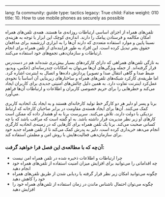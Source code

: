 

---

lang: fa
community: guide
type: tactics
legacy: True
child: False
weight: 010
title: 10. How to use mobile phones as securely as possible

---

تلفن‌های همراه از اجزای اساسی ارتباطات روزانه‌ی ما هستند. همه‌ی تلفن‌های همراه امکان مکالمه و فرستادن پیامک را دارند. اندازه‌ی کوچک این ابزار با توجه به هزینه‌ی نسبتا پایین و موارد استفاده متعددی که دارند‌ آن‌ها را به ابزاری ارزشمند برای مدافعان حقوق بشر تبدیل کرده است. این افراد به طور فزاینده‌ای از تلفن همراه برای انجام ارتباطات و سازمان‌دهی تجمع‌های خود استفاده می‌کنند. 

به تازگی تلفن‌های همراهی که دارای کارکردهای بسیار بیش‌تری شده‌اند هم در دست‌رس قرار گرفته‌اند. از جمله ویژگی‌های آن‌ها می‌توان به امکانات چندرسانه‌ای (عکس، ویدیو، ضبط صدا و گاهی انتقال صدا و تصویر) پردازش داده‌ها و اتصال به اینترنت اشاره کرد. اما طریقه‌ی کارکرد شبکه‌های تلفن‌های همراه و ساختارهای زیربنایی آن اساسآ با نحوه‌ی عمل‌کرد اینترنت تفاوت دارد. به همین دلیل چالش‌های امنیتی جدیدی برای کاربران ایجاد می‌کند و خطرهایی را برای حریم خصوصی کاربران و اطلاعات و ارتباطات آن‌ها فراهم می‌آورد. 


<div class="background">
برنا و پسر او دلیر هر دو کارگر خط تولید کارخانه‌ای هستند و به ایجاد یک اتحادیه کاربری کمک می‌کنند. آن‌ها برای ایجاد هسته‌ی مقاومت در برابر صاحبان کارخانه که ارتباط نزدیکی با دولت دارند، تلاش می‌کنند. سرپرست برنا به او هشدار داده که ممکن است کارهای او زیر نظر مدیریت قرار داشته باشد. به او گفته است که مراقب باشد که با چه کسانی صحبت می‌کند. برنا یک تلفن همراه برای کارهایی که در زمینه‌ی اتحادیه کارگری انجام می‌دهد خریداری کرده است. دلیر به پدرش کمک می‌کند تا از تلفن همراه جدید خود برای سازمان‌دهی فعالیت‌هایش با روش امن و مطمئن استفاده کند. 
</div>

### آن‌چه که با مطالعه‌ی این فصل فرا خواهید گرفت:  ###

* چرا ارتباطات و اطلاعات ذخیره شده در تلفن همراه امن نیست
* چه اقداماتی را می‌توانید برای افزایش میزان امنیت استفاده از تلفن‌های همراه خود انجام دهید
* چگونه می‌توانید امکان زیر نظر قرار گرفته یا ردیابی شدن از طریق تلفن‌های همراه خود را کاهش دهید
* چگونه می‌توان احتمال ناشناس ماندن در زمان استفاده از تلفن‌های همراه خود را افزایش دهید


